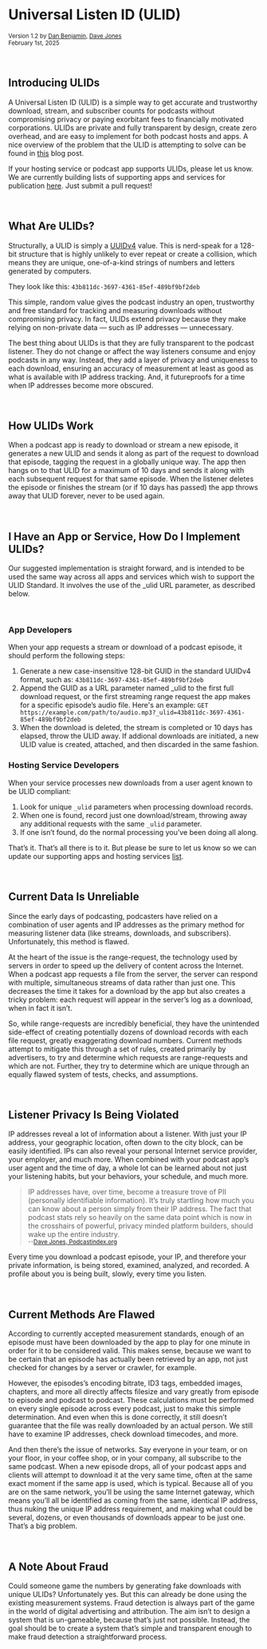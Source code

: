 # Universal Listen ID (ULID)

<small>Version 1.2 by [Dan Benjamin](https://danbenjamin.com), [Dave Jones](https://github.com/daveajones)</small><br>
<small>February 1st, 2025</small>

<br>

## Introducing ULIDs
A Universal Listen ID (ULID) is a simple way to get accurate and trustworthy download, stream, and subscriber counts for podcasts without compromising privacy or paying exorbitant fees to financially motivated corporations. ULIDs are private and fully transparent by design, create zero overhead, and are easy to implement for both podcast hosts and apps.  A nice overview of the problem that the ULID is attempting to solve can be found in [this](https://blog.podcastindex.org/html/TimeToHangUptheEgosa-kFtkXVfBmdDVR1w34w3Q1x01WKSn9W.html) blog post.

If your hosting service or podcast app supports ULIDs, please let us know. We are currently building lists of supporting apps and services for publication [here](supporting_platforms.md).  Just submit a pull request!

<br>

## What Are ULIDs?
Structurally, a ULID is simply a [UUIDv4](https://www.uuidtools.com/generate/v4) value. This is nerd-speak for a 128-bit structure that is highly unlikely to ever repeat or create a collision, which means they are unique, one-of-a-kind strings of numbers and letters generated by computers.

They look like this:  `43b811dc-3697-4361-85ef-489bf9bf2deb`

This simple, random value gives the podcast industry an open, trustworthy and free standard for tracking and measuring downloads without compromising privacy. In fact, ULIDs extend privacy because they make relying on non-private data — such as IP addresses — unnecessary.

The best thing about ULIDs is that they are fully transparent to the podcast listener. They do not change or affect the way listeners consume and enjoy podcasts in any way. Instead, they add a layer of privacy and uniqueness to each download, ensuring an accuracy of measurement at least as good as what is available with IP address tracking.  And, it futureproofs for a time when IP addresses become more obscured.

<br>

## How ULIDs Work
When a podcast app is ready to download or stream a new episode, it generates a new ULID and sends it along as part of the request to download that episode, tagging the request in a globally unique way. The app then hangs on to that ULID for a maximum of 10 days and sends it along with each subsequent request for that same episode.  When the listener deletes the episode or finishes the stream (or if 10 days has passed) the app throws away that ULID forever, never to be used again.

<br>

## I Have an App or Service, How Do I Implement ULIDs?
Our suggested implementation is straight forward, and is intended to be used the same way across all apps and services which wish to support the ULID Standard. It involves the use of the _ulid URL parameter, as described below.

<br>

### App Developers
When your app requests a stream or download of a podcast episode, it should perform the following steps:

1. Generate a new case-insensitive 128-bit GUID in the standard UUIDv4 format, such as: `43b811dc-3697-4361-85ef-489bf9bf2deb`
2. Append the GUID as a URL parameter named _ulid to the first full download request, or the first streaming range request the app makes for a specific episode’s audio file. Here's an example:
   `GET https://example.com/path/to/audio.mp3?_ulid=43b811dc-3697-4361-85ef-489bf9bf2deb`
3. When the download is deleted, the stream is completed or 10 days has elapsed, throw the ULID away. If addional downloads are initiated, a new ULID value is created, attached, and then discarded in the same fashion.

### Hosting Service Developers
When your service processes new downloads from a user agent known to be ULID compliant:

1. Look for unique `_ulid` parameters when processing download records.
2. When one is found, record just one download/stream, throwing away any additional requests with the same `_ulid` parameter.
3. If one isn’t found, do the normal processing you’ve been doing all along.

That’s it. That’s all there is to it. But please be sure to let us know so we can update our supporting apps and hosting services [list](supporting_platforms.md).

<br>

## Current Data Is Unreliable
Since the early days of podcasting, podcasters have relied on a combination of user agents and IP addresses as the primary method for measuring listener data (like streams, downloads, and subscribers). Unfortunately, this method is flawed.

At the heart of the issue is the range-request, the technology used by servers in order to speed up the delivery of content across the Internet. When a podcast app requests a file from the server, the server can respond with multiple, simultaneous streams of data rather than just one. This decreases the time it takes for a download by the app but also creates a tricky problem: each request will appear in the server’s log as a download, when in fact it isn’t.

So, while range-requests are incredibly beneficial, they have the unintended side-effect of creating potentially dozens of download records with each file request, greatly exaggerating download numbers. Current methods attempt to mitigate this through a set of rules, created primarily by advertisers, to try and determine which requests are range-requests and which are not. Further, they try to determine which are unique through an equally flawed system of tests, checks, and assumptions.

<br>

## Listener Privacy Is Being Violated
IP addresses reveal a lot of information about a listener. With just your IP address, your geographic location, often down to the city block, can be easily identified. IPs can also reveal your personal Internet service provider, your employer, and much more. When combined with your podcast app’s user agent and the time of day, a whole lot can be learned about not just your listening habits, but your behaviors, your schedule, and much more.

> IP addresses have, over time, become a treasure trove of PII (personally identifiable information). It’s truly startling how much you can know about
> a person simply from their IP address. The fact that podcast stats rely so heavily on the same data point which is now in the crosshairs of powerful,
> privacy minded platform builders, should wake up the entire industry.
> <small><br>--[Dave Jones, Podcastindex.org](https://blog.podcastindex.org/html/TimeToHangUptheEgosa-kFtkXVfBmdDVR1w34w3Q1x01WKSn9W.html)</small>
  
Every time you download a podcast episode, your IP, and therefore your private information, is being stored, examined, analyzed, and recorded. A profile about you is being built, slowly, every time you listen.

<br>

## Current Methods Are Flawed
According to currently accepted measurement standards, enough of an episode must have been downloaded by the app to play for one minute in order for it to be considered valid. This makes sense, because we want to be certain that an episode has actually been retrieved by an app, not just checked for changes by a server or crawler, for example.

However, the episodes’s encoding bitrate, ID3 tags, embedded images, chapters, and more all directly affects filesize and vary greatly from episode to episode and podcast to podcast. These calculations must be performed on every single episode across every podcast, just to make this simple determination. And even when this is done correctly, it still doesn’t guarantee that the file was really downloaded by an actual person. We still have to examine IP addresses, check download timecodes, and more.

And then there’s the issue of networks. Say everyone in your team, or on your floor, in your coffee shop, or in your company, all subscribe to the same podcast. When a new episode drops, all of your podcast apps and clients will attempt to download it at the very same time, often at the same exact moment if the same app is used, which is typical. Because all of you are on the same network, you’ll be using the same Internet gateway, which means you’ll all be identified as coming from the same, identical IP address, thus nuking the unique IP address requirement, and making what could be several, dozens, or even thousands of downloads appear to be just one. That’s a big problem.

<br>

## A Note About Fraud
Could someone game the numbers by generating fake downloads with unique ULIDs? Unfortunately yes. But this can already be done using the existing measurement systems. Fraud detection is always part of the game in the world of digital advertising and attribution. The aim isn’t to design a system that is un-gameable, because that’s just not possible. Instead, the goal should be to create a system that’s simple and transparent enough to make fraud detection a straightforward process.
